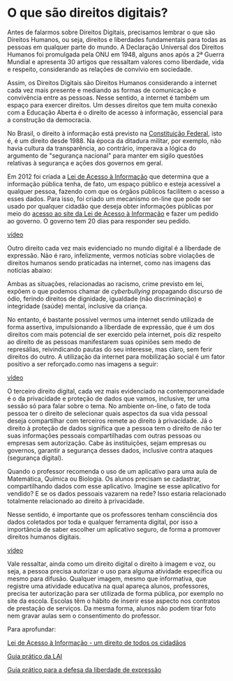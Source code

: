 # O que são direitos digitais? 

Antes de falarmos sobre Direitos Digitais, precisamos lembrar o que são Direitos Humanos, ou seja, direitos e liberdades fundamentais para todas as pessoas em qualquer parte do mundo.  A Declaração Universal dos Direitos Humanos foi promulgada pela ONU em 1948, alguns anos após a 2ª Guerra Mundial e apresenta 30 artigos que ressaltam valores como liberdade, vida e respeito, considerando as relações de convívio em sociedade. 

Assim, os Direitos Digitais são Direitos Humanos considerando a internet cada vez mais presente e mediando as formas de comunicação e convivência entre as pessoas. Nesse sentido, a internet é também um espaço para exercer direitos. Um desses direitos que tem muita conexão com a Educação Aberta é o direito de acesso à informação, essencial para a construção da democracia. 

No Brasil, o direito à informação está previsto na [Constituição Federal](https://www.politize.com.br/constituicao-de-1988/), isto é, é um direito desde 1988. Na época da ditadura  militar, por exemplo, não havia cultura da transparência, ao contrário, imperava a lógica do argumento de "segurança nacional" para manter em sigilo questões relativas à segurança e ações dos governos em geral. 

Em 2012 foi criada a [Lei de Acesso à Informação](https://www.politize.com.br/lei-de-acesso-a-informacao-transparencia-ao-seu-alcance/)  que determina que a informação pública tenha, de fato, um espaço público e esteja acessível a qualquer pessoa, fazendo com que os órgãos públicos facilitem o acesso a esses dados. Para isso, foi criado um mecanismo on-line que pode ser usado por qualquer cidadão que deseja obter informações públicas por meio do [acesso ao site da Lei de Acesso à Informação](http://www.acessoainformacao.gov.br/) e fazer um pedido ao governo. O governo tem 20 dias para responder seu pedido.

[vídeo](https://youtu.be/IN8vXnRSmFI)

Outro direito cada vez mais evidenciado no mundo digital é a liberdade de expressão. Não é raro, infelizmente, vermos notícias sobre violações de direitos humanos sendo praticadas na internet, como nas imagens das notícias abaixo:  

Ambas as situações, relacionadas ao racismo, crime previsto em lei, expõem o que podemos chamar de *cyberbullying* propagando discurso de ódio, ferindo direitos de dignidade, igualdade (não discriminação) e integridade (saúde) mental, inclusive da criança.

No entanto, é bastante possível vermos uma internet sendo utilizada de forma assertiva, impulsionando a liberdade de expressão, que é um dos direitos com mais potencial de ser exercido pela internet, pois diz respeito ao direito de as pessoas manifestarem suas opiniões sem medo de represálias, reivindicando pautas do seu interesse, mas claro, sem ferir direitos do outro. A utilização da internet para mobilização social é um fator positivo a ser reforçado.como nas imagens a seguir:  

[vídeo](https://youtu.be/KDhh5QhOzXI)

O terceiro direito digital, cada vez mais evidenciado na contemporaneidade é o da privacidade e proteção de dados que vamos, inclusive, ter uma sessão só para falar sobre o tema.  No ambiente on-line, o fato de toda pessoa ter o direito de selecionar quais aspectos da sua vida pessoal deseja compartilhar com terceiros remete ao direito à privacidade.  Já o direito à proteção de dados significa que a pessoa  tem o direito de não ter suas informações pessoais  compartilhadas com outras pessoas ou empresas sem autorização. Cabe às instituições, sejam empresas ou governos, garantir a segurança desses dados, inclusive contra ataques  (segurança digital).

Quando o professor recomenda o uso de um aplicativo para uma aula de Matemática, Química ou Biologia. Os alunos precisam se cadastrar, compartilhando dados com esse aplicativo. Imagine se esse aplicativo for vendido? E se os dados pessoais vazarem na rede? Isso estaria relacionado totalmente relacionado ao direito à privacidade. 

Nesse sentido, é importante que os professores tenham consciência dos dados coletados por toda e qualquer ferramenta digital, por isso a importância de saber escolher um aplicativo seguro, de forma a promover direitos humanos digitais.

[vídeo](https://youtu.be/Zau-x-j_Uu8)

Vale ressaltar, ainda como um direito digital o direito à imagem e voz, ou seja, a pessoa precisa autorizar o uso para alguma atividade específica ou mesmo para difusão.  Qualquer imagem, mesmo que informativa, que registre uma atividade educativa na qual apareça alunos, professores, precisa ter autorização para ser utilizada de forma pública, por exemplo no site da escola. Escolas têm o hábito de inserir esse aspecto nos contratos de prestação de serviços. Da mesma forma, alunos não podem tirar foto nem gravar aulas sem o consentimento do professor.  

Para aprofundar:

[Lei de Acesso à Informação - um direito de todos os cidadãos](https://www.politize.com.br/direito-a-informacao/)

[Guia prático da LAI](https://artigo19.org/wp-content/blogs.dir/24/files/2016/10/Guia-Pr%C3%A1tico-da-Lei-de-Acesso-%C3%A0-Informa%C3%A7%C3%A3o.pdf)

[Guia prático para a defesa da liberdade de expressão](https://rdstation-static.s3.amazonaws.com/cms%2Ffiles%2F22513%2F1570641745FBDC_Guia_Digital.pdf?utm_campaign=guia_liberdade_de_expressao&utm_medium=email&utm_source=RD+Station)